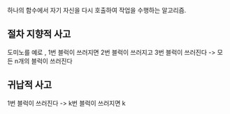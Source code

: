 하나의 함수에서 자기 자신을 다시 호출하여 작업을 수행하는 알고리즘.  

## 절차 지향적 사고
 도미노를 예로 , 1번 블럭이 쓰러지면  2번 블럭이 쓰러지고  3번 블럭이 쓰러진다 -> 모든 n개의 블럭이 쓰러진다

## 귀납적 사고 
1번 블럭이 쓰러진다 -> k번 블럭이 쓰러지면 k